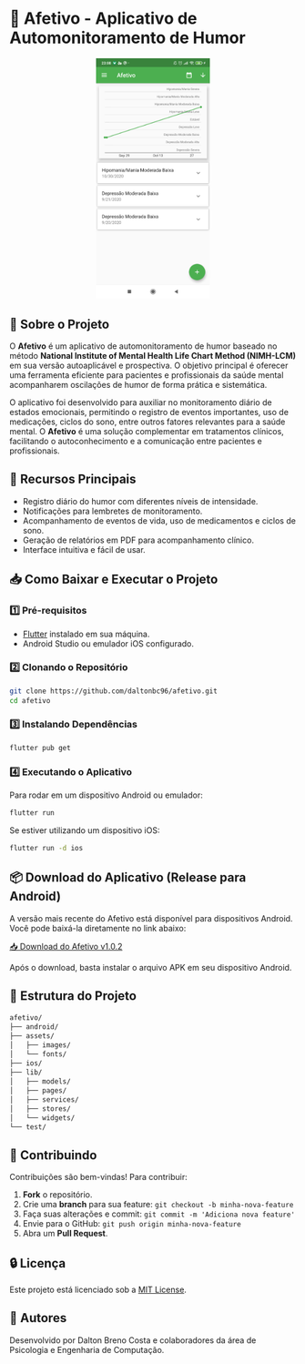 
# 📱 Afetivo - Aplicativo de Automonitoramento de Humor

<p align="center">
  <img src="flutter_02.png" width="200"/>
</p>

## 🧠 Sobre o Projeto

O **Afetivo** é um aplicativo de automonitoramento de humor baseado no método **National Institute of Mental Health Life Chart Method (NIMH-LCM)** em sua versão autoaplicável e prospectiva. O objetivo principal é oferecer uma ferramenta eficiente para pacientes e profissionais da saúde mental acompanharem oscilações de humor de forma prática e sistemática.

O aplicativo foi desenvolvido para auxiliar no monitoramento diário de estados emocionais, permitindo o registro de eventos importantes, uso de medicações, ciclos do sono, entre outros fatores relevantes para a saúde mental. O **Afetivo** é uma solução complementar em tratamentos clínicos, facilitando o autoconhecimento e a comunicação entre pacientes e profissionais.

## 🚀 Recursos Principais

- Registro diário do humor com diferentes níveis de intensidade.
- Notificações para lembretes de monitoramento.
- Acompanhamento de eventos de vida, uso de medicamentos e ciclos de sono.
- Geração de relatórios em PDF para acompanhamento clínico.
- Interface intuitiva e fácil de usar.

## 📥 Como Baixar e Executar o Projeto

### 1️⃣ Pré-requisitos

- [Flutter](https://flutter.dev/docs/get-started/install) instalado em sua máquina.
- Android Studio ou emulador iOS configurado.

### 2️⃣ Clonando o Repositório

```bash
git clone https://github.com/daltonbc96/afetivo.git
cd afetivo
```

### 3️⃣ Instalando Dependências

```bash
flutter pub get
```

### 4️⃣ Executando o Aplicativo

Para rodar em um dispositivo Android ou emulador:

```bash
flutter run
```

Se estiver utilizando um dispositivo iOS:

```bash
flutter run -d ios
```

## 📦 Download do Aplicativo (Release para Android)

A versão mais recente do Afetivo está disponível para dispositivos Android. Você pode baixá-la diretamente no link abaixo:

[📥 Download do Afetivo v1.0.2](https://github.com/daltonbc96/afetivo/releases/tag/v1.0.2)

Após o download, basta instalar o arquivo APK em seu dispositivo Android.

## 📁 Estrutura do Projeto

```
afetivo/
├── android/
├── assets/
│   ├── images/
│   └── fonts/
├── ios/
├── lib/
│   ├── models/
│   ├── pages/
│   ├── services/
│   ├── stores/
│   └── widgets/
└── test/
```

## 🤝 Contribuindo

Contribuições são bem-vindas! Para contribuir:

1. **Fork** o repositório.
2. Crie uma **branch** para sua feature: `git checkout -b minha-nova-feature`
3. Faça suas alterações e commit: `git commit -m 'Adiciona nova feature'`
4. Envie para o GitHub: `git push origin minha-nova-feature`
5. Abra um **Pull Request**.

## 🔒 Licença

Este projeto está licenciado sob a [MIT License](LICENSE).

## 👥 Autores

Desenvolvido por Dalton Breno Costa e colaboradores da área de Psicologia e Engenharia de Computação.
